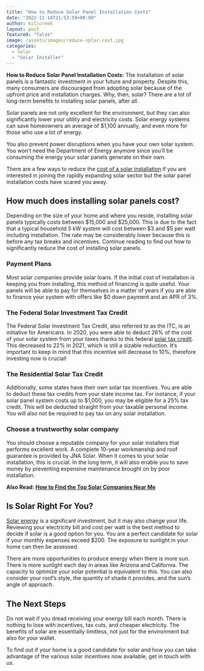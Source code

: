 ```yaml
---
title: "How to Reduce Solar Panel Installation Costs"
date: "2022-11-14T21:53:50+00:00"
author: killcreek
layout: post
featured: "false"
image: /assets/images/reduce-splar-cost.jpg
categories:
  - Solar
  - "Solar Installer"
---
```


**How to Reduce Solar Panel Installation Costs:** The installation of solar panels is a fantastic investment in your future and property. Despite this, many consumers are discouraged from adopting solar because of the upfront price and installation charges. Why, then, solar? There are a lot of long-term benefits to installing solar panels, after all.

Solar panels are not only excellent for the environment, but they can also significantly lower your utility and electricity costs. Solar energy systems can save homeowners an average of $1,100 annually, and even more for those who use a lot of energy.

You also prevent power disruptions when you have your own solar system. You won’t need the Department of Energy anymore since you’ll be consuming the energy your solar panels generate on their own.

There are a few ways to reduce the [cost of a solar installation](/factors-that-affect-your-total-solar-panel-installation-cost/) if you are interested in joining the rapidly expanding solar sector but the solar panel installation costs have scared you away.

## **How much does installing solar panels cost?**

Depending on the size of your home and where you reside, installing solar panels typically costs between $15,000 and $25,000. This is due to the fact that a typical household 5 kW system will cost between $3 and $5 per watt including installation. The rate may be considerably lower because this is before any tax breaks and incentives. Continue reading to find out how to significantly reduce the cost of installing solar panels.

### **Payment Plans**

Most solar companies provide solar loans. If the initial cost of installation is keeping you from installing, this method of financing is quite useful. Your panels will be able to pay for themselves in a matter of years if you are able to finance your system with offers like $0 down payment and an APR of 3%.

### **The Federal Solar Investment Tax Credit**

The Federal Solar Investment Tax Credit, also referred to as the ITC, is an initiative for Americans. In 2020, you were able to deduct 26% of the cost of your solar system from your taxes thanks to this federal [solar tax credit](/what-you-need-to-know-about-the-federal-solar-tax-credit/). This decreased to 22% in 2021, which is still a sizable reduction. It’s important to keep in mind that this incentive will decrease to 10%, therefore investing now is crucial!

### **The Residential Solar Tax Credit**

Additionally, some states have their own solar tax incentives. You are able to deduct these tax credits from your state income tax. For instance, if your solar panel system costs up to $1,000, you may be eligible for a 25% tax credit. This will be deducted straight from your taxable personal income. You will also not be required to pay tax on any solar installation.

### **Choose a trustworthy solar company**

You should choose a reputable company for your solar installers that performs excellent work. A complete 10-year workmanship and roof guarantee is provided by JNA Solar. When it comes to your solar installation, this is crucial. In the long term, it will also enable you to save money by preventing expensive maintenance brought on by poor installation.

**Also Read: [How to Find the Top Solar Companies Near Me](/how-to-find-the-top-solar-companies-near-me/)**

>

## **Is Solar Right For You?**

[Solar energy](/what-are-the-different-types-of-solar-energy/) is a significant investment, but it may also change your life. Reviewing your electricity bill and cost per watt is the best method to decide if solar is a good option for you. You are a perfect candidate for solar if your monthly expenses exceed $200. The exposure to sunlight in your home can then be assessed.

There are more opportunities to produce energy when there is more sun. There is more sunlight each day in areas like Arizona and California. The capacity to optimize your solar potential is equivalent to this. You can also consider your roof’s style, the quantity of shade it provides, and the sun’s angle of approach.

## **The Next Steps**

Do not wait if you dread receiving your energy bill each month. There is nothing to lose with incentives, tax cuts, and cheaper electricity. The benefits of solar are essentially limitless, not just for the environment but also for your wallet.

To find out if your home is a good candidate for solar and how you can take advantage of the various solar incentives now available, get in touch with us.
